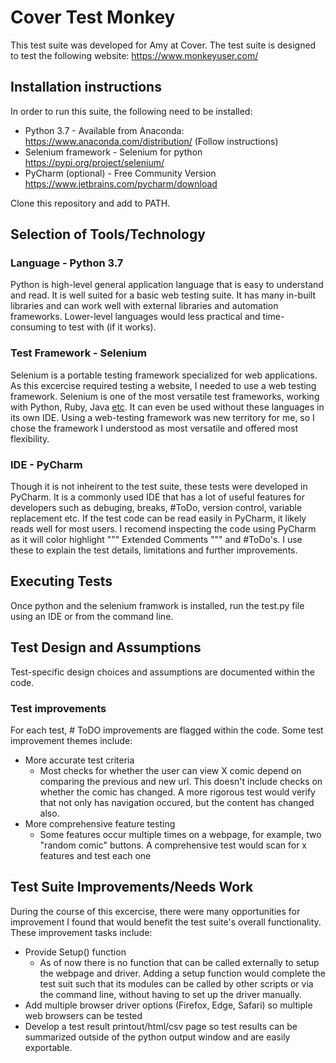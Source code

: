 # Cover Test Monkey
This test suite was developed for Amy at Cover. The test suite is designed to test the following website: https://www.monkeyuser.com/

## Installation instructions
In order to run this suite, the following need to be installed:

* Python 3.7 - Available from Anaconda:  https://www.anaconda.com/distribution/ (Follow instructions)
* Selenium framework - Selenium for python https://pypi.org/project/selenium/
* PyCharm (optional) - Free Community Version https://www.jetbrains.com/pycharm/download

Clone this repository and add to PATH.

## Selection of Tools/Technology
### Language - Python 3.7
Python is high-level general application language that is easy to understand and read. It is well suited for a basic web testing suite. It has many in-built libraries and can work well with external libraries and automation frameworks. Lower-level languages would less practical and time-consuming to test with (if it works). 

### Test Framework - Selenium
Selenium is a portable testing framework specialized for web applications. As this excercise required testing a website, I needed to use a web testing framework. Selenium is one of the most versatile test frameworks, working with Python, Ruby, Java [etc](https://en.wikipedia.org/wiki/Selenium_(software)). It can even be used without these languages in its own IDE. Using a web-testing framework was new territory for me, so I chose the framework I understood as most versatile and offered most flexibility.

### IDE - PyCharm
Though it is not inheirent to the test suite, these tests were developed in PyCharm. It is a commonly used IDE that has a lot of useful features for developers such as debuging, breaks, #ToDo, version control, variable replacement etc. If the test code can be read easily in PyCharm, it likely reads well for most users. I recomend inspecting the code using PyCharm as it will color highlight """ Extended Comments """ and #ToDo's. I use these to explain the test details, limitations and further improvements. 

## Executing Tests
Once python and the selenium framwork is installed, run the test.py file using an IDE or from the command line. 

## Test Design and Assumptions
Test-specific design choices and assumptions are documented within the code.

### Test improvements
For each test, # ToDO improvements are flagged within the code. Some test improvement themes include:
* More accurate test criteria
   * Most checks for whether the user can view X comic depend on comparing the previous and new url. This doesn't include checks on whether the comic has changed. A more rigorous test would verify that not only has navigation occured, but the content has changed also.
 * More comprehensive feature testing
   * Some features occur multiple times on a webpage, for example, two "random comic" buttons. A comprehensive test would scan for x features and test each one

## Test Suite Improvements/Needs Work
During the course of this excercise, there were many opportunities for improvement I found that would benefit the test suite's overall functionality. These improvement tasks include:

* Provide Setup() function
  * As of now there is no function that can be called externally to setup the webpage and driver. Adding a setup function would complete the test suit such that its modules can be called by other scripts or via the command line, without having to set up the driver manually.
* Add multiple browser driver options (Firefox, Edge, Safari) so multiple web browsers can be tested
* Develop a test result printout/html/csv page so test results can be summarized outside of the python output window and are easily exportable.

